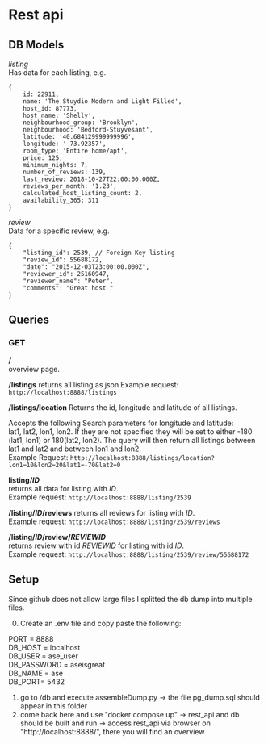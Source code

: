 # Rest api


## DB Models
*listing*  
Has data for each listing, e.g.  
```
{
    id: 22911,  
    name: 'The Stuydio Modern and Light Filled',  
    host_id: 87773,  
    host_name: 'Shelly',  
    neighbourhood_group: 'Brooklyn',  
    neighbourhood: 'Bedford-Stuyvesant',  
    latitude: '40.684129999999996',  
    longitude: '-73.92357',  
    room_type: 'Entire home/apt',  
    price: 125,  
    minimum_nights: 7,  
    number_of_reviews: 139,  
    last_review: 2018-10-27T22:00:00.000Z,  
    reviews_per_month: '1.23',  
    calculated_host_listing_count: 2,  
    availability_365: 311  
}
```
*review*  
Data for a specific review, e.g.
```
{
    "listing_id": 2539, // Foreign Key listing   
    "review_id": 55688172,  
    "date": "2015-12-03T23:00:00.000Z",  
    "reviewer_id": 25160947,  
    "reviewer_name": "Peter",  
    "comments": "Great host "  
}
```

## Queries
### GET
**/**  
overview page.  

**/listings**
returns all listing as json
Example request: ```http://localhost:8888/listings```

**/listings/location**
Returns the id, longitude and latitude of all listings.  

Accepts the following Search parameters for longitude and latitude:  
lat1, lat2, lon1, lon2. If they are not specified they will be set to 
either -180 (lat1, lon1) or 180(lat2, lon2). The query will then return
all listings between lat1 and lat2 and between lon1 and lon2.  
Example Request:  ```http://localhost:8888/listings/location?lon1=10&lon2=20&lat1=-70&lat2=0```   

**listing/_ID_**  
returns all data for listing with _ID_.  
Example request: ```http://localhost:8888/listing/2539```  
  
**/listing/_ID_/reviews**
returns all reviews for listing with _ID_.  
Example request: ```http://localhost:8888/listing/2539/reviews```  
  
**/listing/_ID_/review/_REVIEWID_**  
returns review with id _REVIEWID_ for listing with id _ID_.  
Example request: ```http://localhost:8888/listing/2539/review/55688172```    
## Setup
Since github does not allow large files I splitted the db dump into multiple files.

0. Create an .env file and copy paste the following:

PORT = 8888  
DB_HOST = localhost  
DB_USER = ase_user  
DB_PASSWORD = aseisgreat  
DB_NAME = ase  
DB_PORT= 5432  

1. go to /db and execute assembleDump.py
    -> the file pg_dump.sql should appear in this folder
2. come back here and use "docker compose up"
    -> rest_api and db should be built and run
    -> access rest_api via browser on "http://localhost:8888/", there you will find an overview
